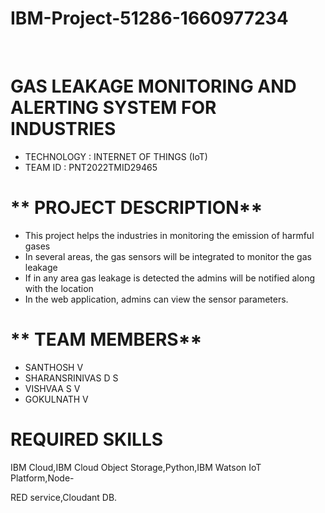 # IBM-Project-51286-1660977234


<!-- PROJECT LOGO -->
  <a href="https://github.com/IBM-EPBL/IBM-Project-51286-1660977234">

 </a>

<br />

<div align= left>
  
  
  
</div>


# **GAS LEAKAGE MONITORING AND ALERTING SYSTEM FOR INDUSTRIES**

- TECHNOLOGY : INTERNET OF THINGS (IoT)
- TEAM ID : PNT2022TMID29465

# ** PROJECT DESCRIPTION**
- This project helps the industries in monitoring the emission of harmful gases
- In several areas, the gas sensors will be integrated to monitor the gas leakage
- If in any area gas leakage is detected the admins will be notified along with the location
- In the web application, admins can view the sensor parameters.

# ** TEAM MEMBERS**
- SANTHOSH V
- SHARANSRINIVAS  D S
- VISHVAA S V 
- GOKULNATH V 






# REQUIRED SKILLS

IBM Cloud,IBM Cloud Object Storage,Python,IBM Watson IoT Platform,Node-

RED service,Cloudant DB.

